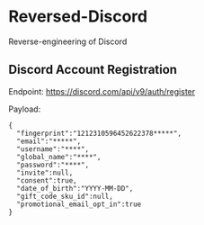 # Reversed-Discord
Reverse-engineering of Discord

## Discord Account Registration

Endpoint: https://discord.com/api/v9/auth/register

Payload: 
```
{
  "fingerprint":"1212310596452622378*****",
  "email":"*****",
  "username":"****",
  "global_name":"****",
  "password":"****",
  "invite":null,
  "consent":true,
  "date_of_birth":"YYYY-MM-DD",
  "gift_code_sku_id":null,
  "promotional_email_opt_in":true
}
```
